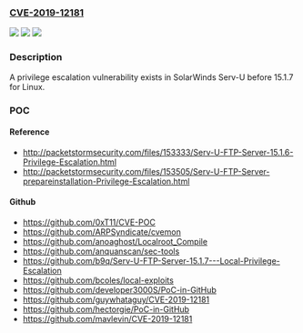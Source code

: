 ### [CVE-2019-12181](https://cve.mitre.org/cgi-bin/cvename.cgi?name=CVE-2019-12181)
![](https://img.shields.io/static/v1?label=Product&message=n%2Fa&color=blue)
![](https://img.shields.io/static/v1?label=Version&message=n%2Fa&color=blue)
![](https://img.shields.io/static/v1?label=Vulnerability&message=n%2Fa&color=brighgreen)

### Description

A privilege escalation vulnerability exists in SolarWinds Serv-U before 15.1.7 for Linux.

### POC

#### Reference
- http://packetstormsecurity.com/files/153333/Serv-U-FTP-Server-15.1.6-Privilege-Escalation.html
- http://packetstormsecurity.com/files/153505/Serv-U-FTP-Server-prepareinstallation-Privilege-Escalation.html

#### Github
- https://github.com/0xT11/CVE-POC
- https://github.com/ARPSyndicate/cvemon
- https://github.com/anoaghost/Localroot_Compile
- https://github.com/anquanscan/sec-tools
- https://github.com/b9q/Serv-U-FTP-Server-15.1.7---Local-Privilege-Escalation
- https://github.com/bcoles/local-exploits
- https://github.com/developer3000S/PoC-in-GitHub
- https://github.com/guywhataguy/CVE-2019-12181
- https://github.com/hectorgie/PoC-in-GitHub
- https://github.com/mavlevin/CVE-2019-12181

